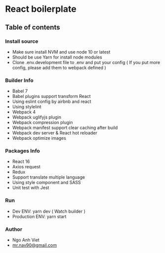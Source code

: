 # React boilerplate

## Table of contents

### Install source
* Make sure install NVM and use node 10 or latest
* Should be use Yarn for install node modules
* Clone .env.development file to .env and put your config ( If you put more config, please add them to webpack defined )

### Builder Info
* Babel 7
* Babel plugins support transform React
* Using eslint config by airbnb and react
* Using stylelint
* Webpack 4
* Webpack uglifyjs plugin
* Webpack compression plugin
* Webpack manifest support clear caching after build
* Webpack dev server & React hot reloader
* Webpack optimize images

### Packages Info
* React 16
* Axios request
* Redux
* Support translate multiple language
* Using style component and SASS
* Unit test with Jest

### Run
* Dev ENV: yarn dev ( Watch builder )
* Production ENV: yarn start

### Author
- Ngo Anh Viet
- mr.nav90@gmail.com
